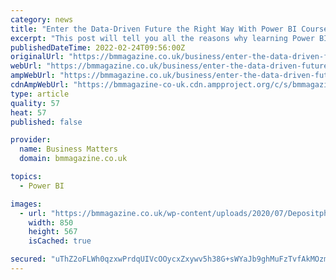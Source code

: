 ```yaml
---
category: news
title: "Enter the Data-Driven Future the Right Way With Power BI Courses"
excerpt: "This post will tell you all the reasons why learning Power BI will be one of the best business investments you made this year."
publishedDateTime: 2022-02-24T09:56:00Z
originalUrl: "https://bmmagazine.co.uk/business/enter-the-data-driven-future-the-right-way-with-power-bi-courses/"
webUrl: "https://bmmagazine.co.uk/business/enter-the-data-driven-future-the-right-way-with-power-bi-courses/"
ampWebUrl: "https://bmmagazine.co.uk/business/enter-the-data-driven-future-the-right-way-with-power-bi-courses/?amp"
cdnAmpWebUrl: "https://bmmagazine-co-uk.cdn.ampproject.org/c/s/bmmagazine.co.uk/business/enter-the-data-driven-future-the-right-way-with-power-bi-courses/?amp"
type: article
quality: 57
heat: 57
published: false

provider:
  name: Business Matters
  domain: bmmagazine.co.uk

topics:
  - Power BI

images:
  - url: "https://bmmagazine.co.uk/wp-content/uploads/2020/07/Depositphotos_88875472_l-2015-scaled-e1595491944915.jpg"
    width: 850
    height: 567
    isCached: true

secured: "uThZ2oFLWh0qzxwPrdqUIVcOOycxZxywv5h38G+sWYaJb9ghMuFzTvfAkMOzmfcW5Cuq9dyF709AY2rLd0FJEoD0UJnggwcCXWeG03T8HP9wq0g6AX0h55d9CEKubylTd+bg6EXeye+EDCvofkhecZtEYplioJNIDiCJFFl9cGg3TnD+DBHzzSF59z9/sHKp7w/g0/dPOT/v3R2dGfNUyBJioEPzQ6hJrlx6vyLLCSm+OQCg45LotyqYPJ7NZy1A4XSYkoiOO5z7D9EypdbscIkwn2i7DC/5B3ZX2AkGLVQqBpR5xqKvxSdUS435Q33U9PiEB3DMvXadf9pfx1Nqp3M0lY1GWuGBjcPdukkPScc=;Pow3b3xIMFsiMnnrrevf3Q=="
---
```


